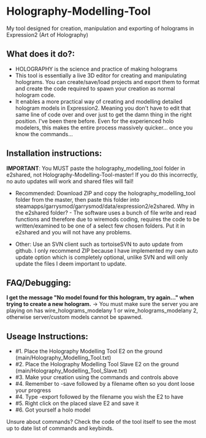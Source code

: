# Holography-Modelling-Tool
My tool designed for creation, manipulation and exporting of holograms in Expression2 (Art of Holography)

## What does it do?:
  - HOLOGRAPHY is the science and practice of making holograms
  - This tool is essentially a live 3D editor for creating and manipulating holograms. You can create/save/load projects and export them to format and create the code required to spawn your creation as normal hologram code.
  - It enables a more practical way of creating and modelling detailed hologram models in Expression2. Meaning you don't have to edit that same line of code over and over just to get the damn thing in the right position. I've been there before. Even for the experienced holo modelers, this makes the entire process massively quicker... once you know the commands...

## Installation instructions:
  
  **IMPORTANT**: You MUST paste the holography_modelling_tool folder in e2shared, not Holography-Modelling-Tool-master! If you do this incorrectly, no auto updates will work and shared files will fail!
  
  - Recommended:
  Download ZIP and copy the holography_modelling_tool folder from the master, then paste this folder into steamapps/garrysmod/garrysmod/data/expression2/e2shared.
  Why in the e2shared folder? - The software uses a bunch of file write and read functions and therefore due to wiremods coding, requires the code to be written/examined to be one of a select few chosen folders. Put it in e2shared and you will not have any problems.
  
  - Other:
  Use an SVN client such as tortoiseSVN to auto update from github. I only recommend ZIP because I have implemented my own auto update option which is completely optional, unlike SVN and will only update the files I deem important to update.

## FAQ/Debugging:

  **I get the message "No model found for this hologram, try again..." when trying to create a new hologram.** -> You must make sure the server you are playing on has wire_holograms_modelany 1 or wire_holograms_modelany 2, otherwise server/custom models cannot be spawned.

## Useage Instructions:
  - #1. Place the Holography Modelling Tool E2 on the ground (main/Holography_Modelling_Tool.txt)
  - #2. Place the Holography Modelling Tool Slave E2 on the ground (main/Holography_Modelling_Tool_Slave.txt)
  - #3. Make your creation using the commands and controls above
  - #4. Remember to -save followed by a filename often so you dont loose your progress
  - #4. Type -export followed by the filename you wish the E2 to have
  - #5. Right click on the placed slave E2 and save it
  - #6. Got yourself a holo model
  
Unsure about commands? Check the code of the tool itself to see the most up to date list of commands and keybinds.
